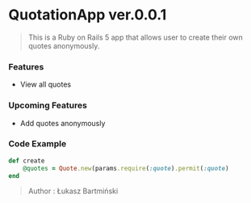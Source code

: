 # QuotationApp ver.0.0.1

> This is a Ruby on Rails 5 app that allows user to create their own quotes anonymously.

### Features

- View all quotes

### Upcoming Features

- Add quotes anonymously

### Code Example

```ruby
def create
    @quotes = Quote.new(params.require(:quote).permit(:quote)
end
```
>Author : Łukasz Bartmiński
